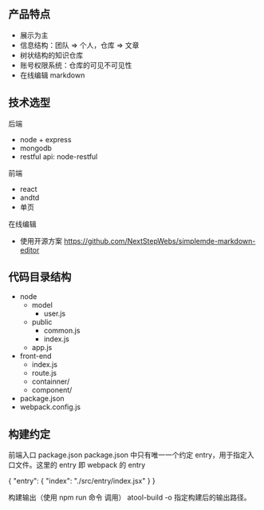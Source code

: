 ## 产品特点
- 展示为主
- 信息结构：团队 => 个人，仓库 => 文章
- 树状结构的知识仓库
- 账号权限系统：仓库的可见不可见性
- 在线编辑 markdown

## 技术选型

后端
- node + express
- mongodb
- restful api: node-restful

前端
- react
- andtd
- 单页

在线编辑
- 使用开源方案 https://github.com/NextStepWebs/simplemde-markdown-editor

## 代码目录结构
- node
    - model
        - user.js
    - public
        - common.js
        - index.js
    - app.js
- front-end
    - index.js
    - route.js
    - containner/
    - component/
- package.json
- webpack.config.js


## 构建约定


前端入口
package.json
package.json 中只有唯一一个约定 entry，用于指定入口文件。这里的 entry 即 webpack 的 entry

{
  "entry": {
    "index": "./src/entry/index.jsx"
  }
}

构建输出（使用 npm run 命令 调用）
atool-build -o <path> 指定构建后的输出路径。
